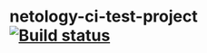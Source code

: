 # netology-ci-test-project [![Build status](https://ci.appveyor.com/api/projects/status/dnnoi5cil0kl4eq2?svg=true)](https://ci.appveyor.com/project/bimanaev/netology-ci-test-project)